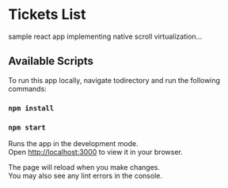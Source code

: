 # Tickets List

sample react app implementing native scroll virtualization...

## Available Scripts

To run this app locally, navigate todirectory and run the following commands:

### `npm install`

### `npm start`

Runs the app in the development mode.\
Open [http://localhost:3000](http://localhost:3000) to view it in your browser.

The page will reload when you make changes.\
You may also see any lint errors in the console.
